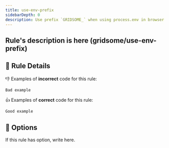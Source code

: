 ```yaml
---
title: use-env-prefix
sidebarDepth: 0
description: Use prefix `GRIDSOME_` when using process.env in browser
---
```


## Rule's description is here (gridsome/use-env-prefix)

## :book: Rule Details

:-1: Examples of **incorrect** code for this rule:

```html
Bad example
```

:+1: Examples of **correct** code for this rule:

```html
Good example
```

## :wrench: Options

If this rule has option, write here.
